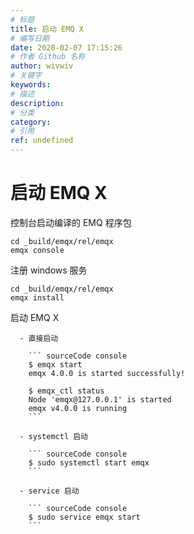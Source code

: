 ```yaml
---
# 标题
title: 启动 EMQ X
# 编写日期
date: 2020-02-07 17:15:26
# 作者 Github 名称
author: wivwiv
# 关键字
keywords:
# 描述
description:
# 分类
category: 
# 引用
ref: undefined
---
```


# 启动 EMQ X

控制台启动编译的 EMQ 程序包

``` sourceCode bash
cd _build/emqx/rel/emqx
emqx console
```

注册 windows 服务

``` sourceCode bash
cd _build/emqx/rel/emqx
emqx install
```


启动 EMQ X
    
      - 直接启动
        
        ``` sourceCode console
        $ emqx start
        emqx 4.0.0 is started successfully!
        
        $ emqx_ctl status
        Node 'emqx@127.0.0.1' is started
        emqx v4.0.0 is running
        ```
    
      - systemctl 启动
        
        ``` sourceCode console
        $ sudo systemctl start emqx
        ```
    
      - service 启动
        
        ``` sourceCode console
        $ sudo service emqx start
        ```